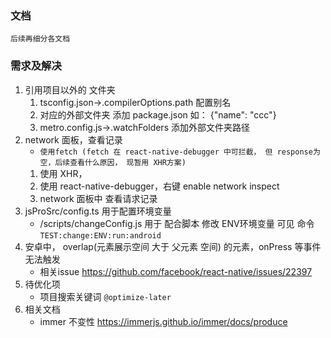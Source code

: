### 文档
`后续再细分各文档`

### 需求及解决
1. 引用项目以外的 文件夹
    1. tsconfig.json->.compilerOptions.path 配置别名
    2. 对应的外部文件夹 添加 package.json 如： {"name": "ccc"}
    3. metro.config.js->.watchFolders 添加外部文件夹路径
2. network 面板，查看记录
    * `使用fetch (fetch 在 react-native-debugger 中可拦截，
    但 response为空，后续查看什么原因， 现暂用 XHR方案)`
    1. 使用 XHR，
    2. 使用 react-native-debugger，右键 enable network inspect
    3. network 面板中 查看请求记录
3. jsProSrc/config.ts 用于配置环境变量
    * /scripts/changeConfig.js 用于 配合脚本 修改 ENV环境变量 可见 命令 `TEST:change:ENV:run:android`
4. 安卓中， overlap(元素展示空间 大于 父元素 空间) 的元素，onPress 等事件无法触发
    * 相关issue https://github.com/facebook/react-native/issues/22397
5. 待优化项
    * 项目搜索关键词 `@optimize-later`
6. 相关文档
    * immer 不变性 https://immerjs.github.io/immer/docs/produce
